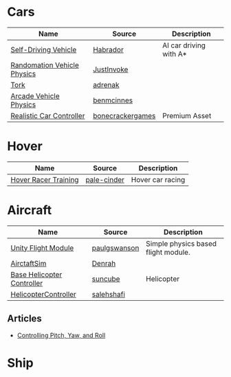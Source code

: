 
# Cars
| Name | Source | Description  |
| --- | --- | --- | 
|[Self-Driving Vehicle](https://github.com/Habrador/Self-driving-vehicle)|[Habrador](https://github.com/Habrador)| AI car driving with A*
|[Randomation Vehicle Physics](https://github.com/JustInvoke/Randomation-Vehicle-Physics)|[JustInvoke](https://github.com/JustInvoke)|
|[Tork](https://github.com/adrenak/Tork)|[adrenak](https://github.com/adrenak)|
|[Arcade Vehicle Physics](https://github.com/benmcinnes/ArcadeVehiclePhysics)|[benmcinnes](https://github.com/benmcinnes)|
|[Realistic Car Controller](https://assetstore.unity.com/packages/tools/physics/realistic-car-controller-16296)|[bonecrackergames](http://www.bonecrackergames.com/realistic-car-controller/)| Premium Asset
# Hover
| Name | Source | Description  |
| --- | --- | --- | 
|[Hover Racer Training](https://github.com/pale-cinder/hover-racer-training)|[pale-cinder](https://github.com/pale-cinder)|Hover car racing|

# Aircraft
| Name | Source | Description  |
| --- | --- | --- | 
|[Unity Flight Module](https://github.com/paulgswanson/UnityFlightModule)|[paulgswanson](https://github.com/paulgswanson)| Simple physics based flight module.
|[AirctaftSim](https://github.com/Denrah/AirctaftSim)|[Denrah](https://github.com/Denrah)|
|[Base Helicopter Controller](https://github.com/suncube/Base-Helicopter-Controller)|[suncube](https://github.com/suncube)| Helicopter
|[HelicopterController](https://github.com/salehshafi/Helicopter-FPS-Shooter/blob/master/GunshipMissionTask/Assets/Scripts/HelicopterController.cs)|[salehshafi](https://github.com/salehshafi)
## Articles
* [Controlling Pitch, Yaw, and Roll](https://www.gamedev.net/forums/topic/668911-controlling-pitch-yaw-and-roll-of-an-airplane/)
# Ship
